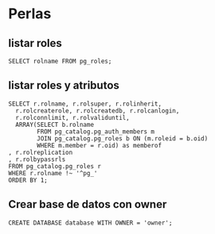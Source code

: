 # Perlas

## listar roles

```postgresql
SELECT rolname FROM pg_roles;
```

## listar roles y atributos

```postgresql
SELECT r.rolname, r.rolsuper, r.rolinherit,
  r.rolcreaterole, r.rolcreatedb, r.rolcanlogin,
  r.rolconnlimit, r.rolvaliduntil,
  ARRAY(SELECT b.rolname
        FROM pg_catalog.pg_auth_members m
        JOIN pg_catalog.pg_roles b ON (m.roleid = b.oid)
        WHERE m.member = r.oid) as memberof
, r.rolreplication
, r.rolbypassrls
FROM pg_catalog.pg_roles r
WHERE r.rolname !~ '^pg_'
ORDER BY 1;
```

## Crear base de datos con owner

```postgresql
CREATE DATABASE database WITH OWNER = 'owner';
```
